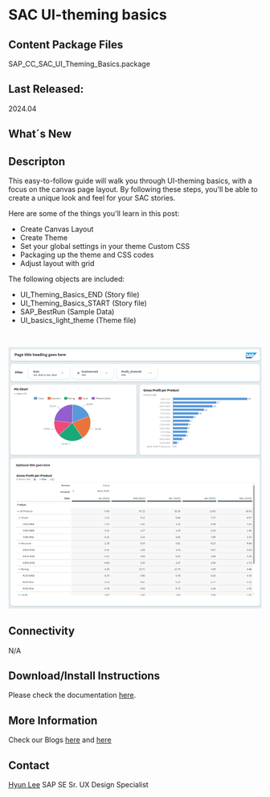 # SAC UI-theming basics


## Content Package Files
SAP_CC_SAC_UI_Theming_Basics.package

## Last Released:
2024.04

## What´s New

## Descripton
This easy-to-follow guide will walk you through UI-theming basics, with a focus on the canvas page layout. By following these steps, you'll be able to create a unique look and feel for your SAC stories.

Here are some of the things you'll learn in this post:
 <ul> 
  <li>Create Canvas Layout</li>
  <li>Create Theme</li>
  <li>Set your global settings in your theme Custom CSS</li>
  <li>Packaging up the theme and CSS codes</li>
  <li>Adjust layout with grid</li>
</ul>
The following objects are included:
<ul> 
  <li>UI_Theming_Basics_END (Story file)</li>
  <li>UI_Theming_Basics_START (Story file)</li>
  <li>SAP_BestRun (Sample Data)</li>
  <li>UI_basics_light_theme (Theme file)</li>
</ul>
<br>

![SAC UI Theming Basics](SAC_UI_Theming_Basics.png)

## Connectivity
N/A

## Download/Install Instructions
Please check the documentation [here](https://help.sap.com/docs/SAP_ANALYTICS_CLOUD/42093f14b43c485fbe3adbbe81eff6c8/603e26204ce14bd8b5f9729a8123636f.html).

## More Information
Check our Blogs [here](https://community.sap.com/t5/c-khhcw49343/SAP+Analytics+Cloud/pd-p/67838200100800006884) and [here](https://community.sap.com/t5/c-khhcw49343/Data+and+Analytics/pd-p/87817424-f4e7-46f2-af14-88bf0f4ba034)

## Contact
[Hyun Lee](mailto:hyun.lee@sap.com)
SAP SE
Sr. UX Design Specialist

